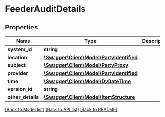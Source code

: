 # FeederAuditDetails

## Properties
Name | Type | Description | Notes
------------ | ------------- | ------------- | -------------
**system_id** | **string** |  | 
**location** | [**\Swagger\Client\Model\PartyIdentified**](PartyIdentified.md) |  | [optional] 
**subject** | [**\Swagger\Client\Model\PartyProxy**](PartyProxy.md) |  | [optional] 
**provider** | [**\Swagger\Client\Model\PartyIdentified**](PartyIdentified.md) |  | [optional] 
**time** | [**\Swagger\Client\Model\DvDateTime**](DvDateTime.md) |  | [optional] 
**version_id** | **string** |  | [optional] 
**other_details** | [**\Swagger\Client\Model\ItemStructure**](ItemStructure.md) |  | [optional] 

[[Back to Model list]](../../README.md#documentation-for-models) [[Back to API list]](../../README.md#documentation-for-api-endpoints) [[Back to README]](../../README.md)

